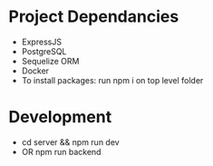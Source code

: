 Project Dependancies
=============== 
- ExpressJS
- PostgreSQL
- Sequelize ORM
- Docker
- To install packages: run npm i on top level folder

Development
=============== 
- cd server && npm run dev 
- OR npm run backend

